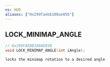 ```yaml
---
ns: HUD
aliases: ["0x299faebb108ae05b"]
---
```

## LOCK_MINIMAP_ANGLE

```c
// 0x299FAEBB108AE05B
void LOCK_MINIMAP_ANGLE(int iAngle);
```

```
locks the minimap rotation to a desired angle
```
